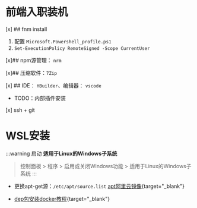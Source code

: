 # 前端入职装机

[x] ## fnm install
1. 配置 `Microsoft.Powershell_profile.ps1`
2. `Set-ExecutionPolicy RemoteSigned -Scope CurrentUser`

[x]## npm源管理： `nrm`

[x]## 压缩软件：`7Zip` 

[x] ## IDE： `HBuilder`、编辑器： `vscode`
- TODO：内部插件安装

[x] ssh + git


# WSL安装

:::warning 启动 **适用于Linux的Windows子系统**
> 控制面板 > 程序 > 启用或关闭Windows功能 > 适用于Linux的Windows子系统
:::

- 更换apt-get源：`/etc/apt/source.list`
[apt阿里云镜像](https://developer.aliyun.com/mirror/ubuntu?spm=a2c6h.13651102.0.0.3e221b11wDJN3M){target="_blank"}

- [dep包安装docker教程](https://developer.aliyun.com/article/1582169){target="_blank"}